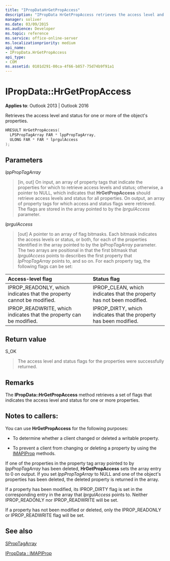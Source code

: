 ```yaml
---
title: "IPropDataHrGetPropAccess"
description: "IPropData HrGetPropAccess retrieves the access level and status for one or more of the object's properties."
manager: soliver
ms.date: 03/09/2015
ms.audience: Developer
ms.topic: reference
ms.service: office-online-server
ms.localizationpriority: medium
api_name:
- IPropData.HrGetPropAccess
api_type:
- COM
ms.assetid: 0101d291-00ca-4f66-b857-75d74b9f91a1
---
```


# IPropData::HrGetPropAccess

  
  
**Applies to**: Outlook 2013 | Outlook 2016 
  
Retrieves the access level and status for one or more of the object's properties.
  
```cpp
HRESULT HrGetPropAccess(
  LPSPropTagArray FAR * lppPropTagArray,
  ULONG FAR * FAR * lprgulAccess
);
```

## Parameters

 _lppPropTagArray_
  
> [in, out] On input, an array of property tags that indicate the properties for which to retrieve access levels and status; otherwise, a pointer to NULL, which indicates that **HrGetPropAccess** should retrieve access levels and status for all properties. On output, an array of property tags for which access and status flags were retrieved. The flags are stored in the array pointed to by the  _lprgulAccess_ parameter. 
    
 _lprgulAccess_
  
> [out] A pointer to an array of flag bitmasks. Each bitmask indicates the access levels or status, or both, for each of the properties identified in the array pointed to by the  _lpPropTagArray_ parameter. The two arrays are positional in that the first bitmask that  _lprgulAccess_ points to describes the first property that  _lpPropTagArray_ points to, and so on. For each property tag, the following flags can be set: 
    
|**Access-level flag**|**Status flag**|
|:-----|:-----|
|IPROP_READONLY, which indicates that the property cannot be modified. |IPROP_CLEAN, which indicates that the property has not been modified. |
|IPROP_READWRITE, which indicates that the property can be modified. |IPROP_DIRTY, which indicates that the property has been modified. |
   
## Return value

S_OK 
  
> The access level and status flags for the properties were successfully returned.
    
## Remarks

The **IPropData::HrGetPropAccess** method retrieves a set of flags that indicates the access level and status for one or more properties. 
  
## Notes to callers:

You can use **HrGetPropAccess** for the following purposes: 
  
- To determine whether a client changed or deleted a writable property.
    
- To prevent a client from changing or deleting a property by using the [IMAPIProp](imapipropiunknown.md) methods. 
    
If one of the properties in the property tag array pointed to by  _lppPropTagArray_ has been deleted, **HrGetPropAccess** sets the array entry to 0 on output. If you set  _lppPropTagArray_ to NULL and one of the object's properties has been deleted, the deleted property is returned in the array. 
  
If a property has been modified, its IPROP_DIRTY flag is set in the corresponding entry in the array that  _lprgulAccess_ points to. Neither IPROP_READONLY nor IPROP_READWRITE will be set. 
  
If a property has not been modified or deleted, only the IPROP_READONLY or IPROP_READWRITE flag will be set. 
  
## See also



[SPropTagArray](sproptagarray.md)
  
[IPropData : IMAPIProp](ipropdataimapiprop.md)

